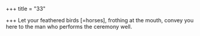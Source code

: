 +++
title = "33"

+++
Let your feathered birds [=horses], frothing at the mouth, convey you here to the man who performs the ceremony well. 